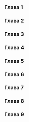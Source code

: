 ### Глава 1 
### Глава 2 
### Глава 3
### Глава 4
### Глава 5
### Глава 6
### Глава 7
### Глава 8
### Глава 9
